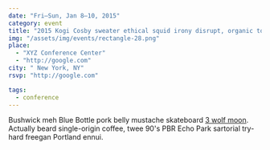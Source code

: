 ```yaml
---
date: "Fri–Sun, Jan 8–10, 2015"
category: event
title: "2015 Kogi Cosby sweater ethical squid irony disrupt, organic tote bag gluten-free XOXO"
img: "/assets/img/events/rectangle-28.png"
place: 
  - "XYZ Conference Center"
  - "http://google.com"
city: " New York, NY"
rsvp: "http://google.com"

tags: 
  - conference
---
```


Bushwick meh Blue Bottle pork belly mustache skateboard [3 wolf moon](). 
Actually beard single-origin coffee, twee 90's PBR Echo Park sartorial try-hard freegan Portland ennui.